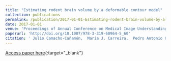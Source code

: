 ```yaml
---
title: "Estimating rodent brain volume by a deformable contour model"
collection: publications
permalink: /publication/2017-01-01-Estimating-rodent-brain-volume-by-a-deformable-contour-model
date: 2017-01-01
venue: 'Proceedings of Annual Conference on Medical Image Understanding and Analysis ( MIUA 2017)'
paperurl: 'http://doi.org/10.1007/978-3-319-60964-5_60'
citation: ' Julio Camacho-Cañamón,  María J. Carreira,  Pedro Antonio Gutiérrez,  Ramón Iglesias-Rey, &quot;Estimating rodent brain volume by a deformable contour model.&quot; Proceedings of Annual Conference on Medical Image Understanding and Analysis ( MIUA 2017), Vol.723, 2017, Edinburgh, United Kingdom, pp.686-697.'
---
```

[Access paper here](http://doi.org/10.1007/978-3-319-60964-5_60){:target="_blank"}
